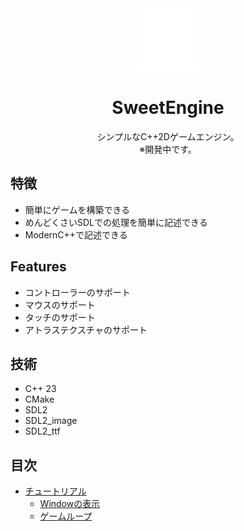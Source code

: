 <div align="center">

<!-- TODO アイコン作る -->
<img src="./asset/icon.svg" width="100px">

# SweetEngine
シンプルなC++2Dゲームエンジン。  
※開発中です。

</div>

## 特徴
* 簡単にゲームを構築できる
* めんどくさいSDLでの処理を簡単に記述できる
* ModernC++で記述できる

## Features
* コントローラーのサポート
* マウスのサポート
* タッチのサポート
* アトラステクスチャのサポート

## 技術
* C++ 23
* CMake
* SDL2
* SDL2_image
* SDL2_ttf

## 目次
- [チュートリアル](./doc/tutorial "チュートリアル")
    - [Windowの表示](./doc/tutorial/open_window.md "Windowの表示")
    - [ゲームループ](./doc/tutorial/game_loop.md "ゲームループ")
